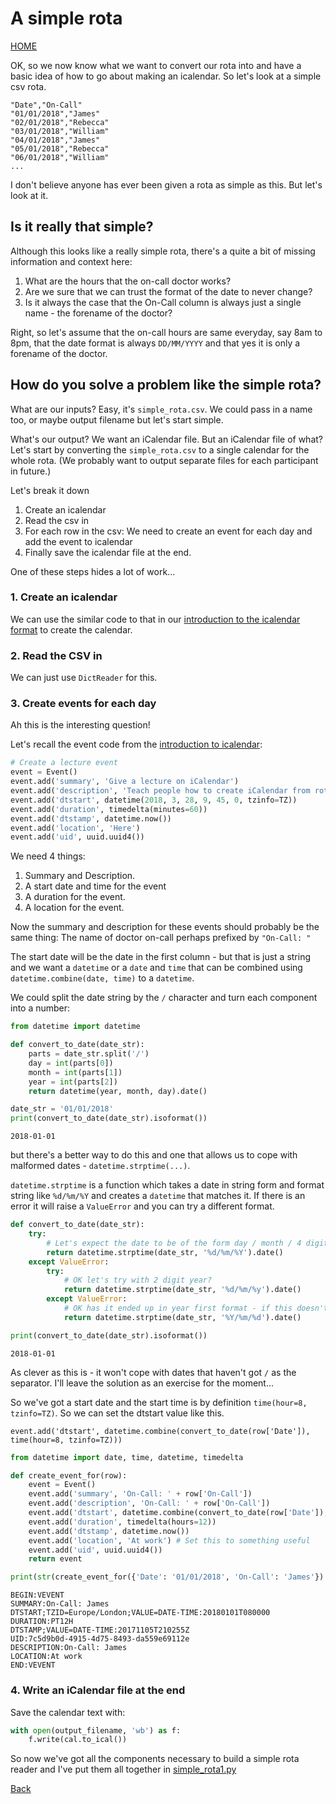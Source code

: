 # A simple rota

[HOME](https://zeripath.github.io/sample-rota-converters)

OK, so we now know what we want to convert our rota into and have a basic idea of how to go about making an icalendar. So let's look at a simple csv rota.

```csv
"Date","On-Call"
"01/01/2018","James"
"02/01/2018","Rebecca"
"03/01/2018","William"
"04/01/2018","James"
"05/01/2018","Rebecca"
"06/01/2018","William"
...
```

I don't believe anyone has ever been given a rota as simple as this. But let's look at it.

## Is it really that simple?

Although this looks like a really simple rota, there's a quite a bit of missing information and context here:

1. What are the hours that the on-call doctor works?
2. Are we sure that we can trust the format of the date to never change?
3. Is it always the case that the On-Call column is always just a single name - the forename of the doctor?

Right, so let's assume that the on-call hours are same everyday, say 8am to 8pm, that the date format is always `DD/MM/YYYY` and that yes it is only a forename of the doctor.

## How do you solve a problem like the simple rota?

What are our inputs? Easy, it's `simple_rota.csv`. We could pass in a name too, or maybe output filename but let's start simple.

What's our output? We want an iCalendar file. But an iCalendar file of what? Let's start by converting the `simple_rota.csv` to a single calendar for the whole rota. (We probably want to output separate files for each participant in future.)

Let's break it down

1. Create an icalendar
2. Read the csv in
3. For each row in the csv: We need to create an event for each day and add the event to icalendar
4. Finally save the icalendar file at the end.

One of these steps hides a lot of work...

### 1. Create an icalendar
We can use the similar code to that in our [introduction to the icalendar format](../icalendar) to create the calendar.

### 2. Read the CSV in
We can just use `DictReader` for this.

### 3. Create events for each day
Ah this is the interesting question!

Let's recall the event code from the [introduction to icalendar](../icalendar):

```python
# Create a lecture event
event = Event()
event.add('summary', 'Give a lecture on iCalendar')
event.add('description', 'Teach people how to create iCalendar from rotas')
event.add('dtstart', datetime(2018, 3, 28, 9, 45, 0, tzinfo=TZ))
event.add('duration', timedelta(minutes=60))
event.add('dtstamp', datetime.now())
event.add('location', 'Here')
event.add('uid', uuid.uuid4())
```

We need 4 things:

1. Summary and Description.
2. A start date and time for the event
3. A duration for the event.
4. A location for the event.

Now the summary and description for these events should probably be the same thing: The name of doctor on-call perhaps prefixed by `"On-Call: "`

The start date will be the date in the first column - but that is just a string and we want a `datetime` or a `date` and `time` that can be combined using `datetime.combine(date, time)` to a `datetime`.

We could split the date string by the `/` character and turn each component into a number:


```python
from datetime import datetime

def convert_to_date(date_str):
    parts = date_str.split('/')
    day = int(parts[0])
    month = int(parts[1])
    year = int(parts[2])
    return datetime(year, month, day).date()

date_str = '01/01/2018'
print(convert_to_date(date_str).isoformat())
```

    2018-01-01


but there's a better way to do this and one that allows us to cope with malformed dates - `datetime.strptime(...)`.

`datetime.strptime` is a function which takes a date in string form and format string like `%d/%m/%Y` and creates a `datetime` that matches it. If there is an error it will raise a `ValueError` and you can try a different format.


```python
def convert_to_date(date_str):
    try:
        # Let's expect the date to be of the form day / month / 4 digit year
        return datetime.strptime(date_str, '%d/%m/%Y').date()
    except ValueError:
        try:
            # OK let's try with 2 digit year?
            return datetime.strptime(date_str, '%d/%m/%y').date()
        except ValueError:
            # OK has it ended up in year first format - if this doesn't work we should fail
            return datetime.strptime(date_str, '%Y/%m/%d').date()

print(convert_to_date(date_str).isoformat())
```

    2018-01-01


As clever as this is - it won't cope with dates that haven't got `/` as the separator. I'll leave the solution as an exercise for the moment...

So we've got a start date and the start time is by definition `time(hour=8, tzinfo=TZ)`. So we can set the dtstart value like this.

`event.add('dtstart', datetime.combine(convert_to_date(row['Date']), time(hour=8, tzinfo=TZ)))`



```python
from datetime import date, time, datetime, timedelta

def create_event_for(row):
    event = Event()
    event.add('summary', 'On-Call: ' + row['On-Call'])
    event.add('description', 'On-Call: ' + row['On-Call'])
    event.add('dtstart', datetime.combine(convert_to_date(row['Date']), time(hour=8, tzinfo=TZ)))
    event.add('duration', timedelta(hours=12))
    event.add('dtstamp', datetime.now())
    event.add('location', 'At work') # Set this to something useful
    event.add('uid', uuid.uuid4())
    return event

print(str(create_event_for({'Date': '01/01/2018', 'On-Call': 'James'}).to_ical(), 'utf-8'))
```

    BEGIN:VEVENT
    SUMMARY:On-Call: James
    DTSTART;TZID=Europe/London;VALUE=DATE-TIME:20180101T080000
    DURATION:PT12H
    DTSTAMP;VALUE=DATE-TIME:20171105T210255Z
    UID:7c5d9b0d-4915-4d75-8493-da559e69112e
    DESCRIPTION:On-Call: James
    LOCATION:At work
    END:VEVENT



### 4. Write an iCalendar file at the end
Save the calendar text with:
```python
with open(output_filename, 'wb') as f:
    f.write(cal.to_ical())
```

So now we've got all the components necessary to build a simple rota reader and I've put them all together in [simple_rota1.py](simple_rota1.py)

[Back](../)
